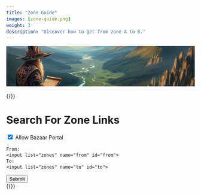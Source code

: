 ```yaml
---
title: "Zone Guide"
images: [zone-guide.png]
weight: 3
description: "Discover how to get from zone A to B."
---
```


![Zone Guide](zone-guide.png)

{{<rawhtml>}}
<div class="container">
  <form action="" id="searchForm">
    <h1>Search For Zone Links</h1>
    <input type="checkbox" id="isBazaarPortalAllowed" name="isBazaarPortalAllowed" checked>
    <label for="isBazaarPortalAllowed">Allow Bazaar Portal</label><br>

    From:
    <input list="zones" name="from" id="from">
    To:
    <input list="zones" name="to" id="to">
  <datalist id="zones">
  </datalist>
    <button type="submit">Submit</button>
  </form>
    <div id="results"></div>
</div>
<script src="zone-guide.js"></script>
{{</rawhtml>}}


